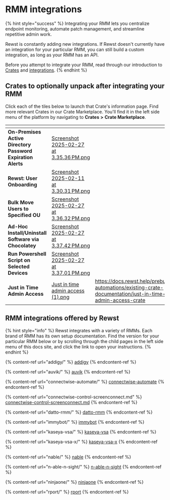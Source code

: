 # RMM integrations

{% hint style="success" %}
Integrating your RMM lets you centralize endpoint monitoring, automate patch management, and streamline repetitive admin work.

Rewst is constantly adding new integrations. If Rewst doesn't currently have an integration for your particular RMM, you can still build a custom integration, as long as your RMM has an API.

Before you attempt to integrate your RMM, read through our introduction to [Crates](https://docs.rewst.help/prebuilt-automations/crates) and [integrations](https://docs.rewst.help/documentation/integrations).
{% endhint %}

## Crates to optionally unpack after integrating your RMM

Click each of the tiles below to launch that Crate's information page. Find more relevant Crates in our Crate Marketplace. You'll find it in the left side menu of the platform by navigating to **Crates** **>** **Crate Marketplace**.

<table data-view="cards"><thead><tr><th></th><th data-hidden data-card-cover data-type="files"></th><th data-hidden data-card-target data-type="content-ref"></th></tr></thead><tbody><tr><td><strong>On-Premises Active Directory Password Expiration Alerts</strong></td><td><a href="../../../.gitbook/assets/Screenshot 2025-02-27 at 3.35.36 PM.png">Screenshot 2025-02-27 at 3.35.36 PM.png</a></td><td></td></tr><tr><td><strong>Rewst: User Onboarding</strong></td><td><a href="../../../.gitbook/assets/Screenshot 2025-02-11 at 3.30.31 PM.png">Screenshot 2025-02-11 at 3.30.31 PM.png</a></td><td></td></tr><tr><td><strong>Bulk Move Users to Specified OU</strong></td><td><a href="../../../.gitbook/assets/Screenshot 2025-02-27 at 3.36.32 PM.png">Screenshot 2025-02-27 at 3.36.32 PM.png</a></td><td></td></tr><tr><td><strong>Ad-Hoc Install/Uninstall Software via Chocolatey</strong></td><td><a href="../../../.gitbook/assets/Screenshot 2025-02-27 at 3.37.42 PM.png">Screenshot 2025-02-27 at 3.37.42 PM.png</a></td><td></td></tr><tr><td><strong>Run Powershell Script on Selected Devices</strong></td><td><a href="../../../.gitbook/assets/Screenshot 2025-02-27 at 3.37.01 PM.png">Screenshot 2025-02-27 at 3.37.01 PM.png</a></td><td></td></tr><tr><td><strong>Just in Time Admin Access</strong></td><td><a href="../../../.gitbook/assets/Just in time admin access (1).png">Just in time admin access (1).png</a></td><td><a href="https://docs.rewst.help/prebuilt-automations/existing-crate-documentation/just-in-time-admin-access-crate">https://docs.rewst.help/prebuilt-automations/existing-crate-documentation/just-in-time-admin-access-crate</a></td></tr></tbody></table>

## RMM integrations offered by Rewst

{% hint style="info" %}
Rewst integrates with a variety of RMMs. Each brand of RMM has its own setup documentation. Find the version for your particular RMM below or by scrolling through the child pages in the left side menu of this docs site, and click the link to open your instructions.
{% endhint %}

{% content-ref url="addigy/" %}
[addigy](addigy/)
{% endcontent-ref %}

{% content-ref url="auvik/" %}
[auvik](auvik/)
{% endcontent-ref %}

{% content-ref url="connectwise-automate/" %}
[connectwise-automate](connectwise-automate/)
{% endcontent-ref %}

{% content-ref url="connectwise-control-screenconnect.md" %}
[connectwise-control-screenconnect.md](connectwise-control-screenconnect.md)
{% endcontent-ref %}

{% content-ref url="datto-rmm/" %}
[datto-rmm](datto-rmm/)
{% endcontent-ref %}

{% content-ref url="immybot/" %}
[immybot](immybot/)
{% endcontent-ref %}

{% content-ref url="kaseya-vsa/" %}
[kaseya-vsa](kaseya-vsa/)
{% endcontent-ref %}

{% content-ref url="kaseya-vsa-x/" %}
[kaseya-vsa-x](kaseya-vsa-x/)
{% endcontent-ref %}

{% content-ref url="nable/" %}
[nable](nable/)
{% endcontent-ref %}

{% content-ref url="n-able-n-sight/" %}
[n-able-n-sight](n-able-n-sight/)
{% endcontent-ref %}

{% content-ref url="ninjaone/" %}
[ninjaone](ninjaone/)
{% endcontent-ref %}

{% content-ref url="rport/" %}
[rport](rport/)
{% endcontent-ref %}


